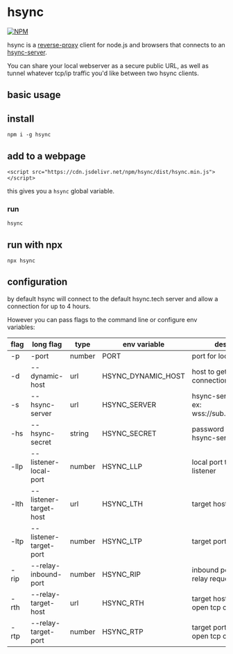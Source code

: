 # hsync

[![NPM](https://nodei.co/npm/hsync.svg)](https://nodei.co/npm/hsync/)

hsync is a [reverse-proxy](https://en.wikipedia.org/wiki/Reverse_proxy) client for node.js and browsers that connects to an [hsync-server](https://github.com/monteslu/hsync-server).

You can share your local webserver as a secure public URL, as well as tunnel whatever tcp/ip traffic you'd like between two hsync clients.


## basic usage

## install
`npm i -g hsync`

## add to a webpage
```
<script src="https://cdn.jsdelivr.net/npm/hsync/dist/hsync.min.js"></script>
```

this gives you a `hsync` global variable.


### run
`hsync`

## run with npx

`npx hsync`

## configuration

by default hsync will connect to the default hsync.tech server and allow a connection for up to 4 hours.

However you can pass flags to the command line or configure env variables:

| flag | long flag              | type    | env variable       | description                                                |
| ---- | ---------------------  | ------- | ------------------ | ---------------------------------------------------------- |
| -p   | -port                  | number  | PORT               | port for local webserver                                   |  
| -d   | --dynamic-host         | url     | HSYNC_DYNAMIC_HOST | host to get a dynamic connection from                      |
| -s   | --hsync-server         | url     | HSYNC_SERVER       | hsync-server location ex: wss://sub.mydomain.com           |
| -hs  | --hsync-secret         | string  | HSYNC_SECRET       | password to connect to hsync-server                        |
| -llp | --listener-local-port  | number  | HSYNC_LLP          | local port to open for listener                            |
| -lth | --listener-target-host | url     | HSYNC_LTH          | target host for listener                                   |
| -ltp | --listener-target-port | number  | HSYNC_LTP          | target port for listener                                   |
| -rip | --relay-inbound-port   | number  | HSYNC_RIP          | inbound port for remote relay requests                     |
| -rth | --relay-target-host    | url     | HSYNC_RTH          | target host for relay to open tcp connection on            |
| -rtp | --relay-target-port    | number  | HSYNC_RTP          | target port for relay to open tcp connection on            |




